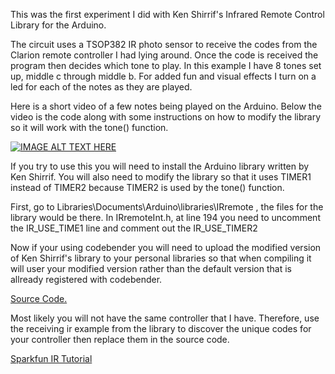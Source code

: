This was the first experiment I did with Ken Shirrif's Infrared Remote Control Library for the Arduino. 

The circuit uses a TSOP382 IR photo sensor to receive the codes from the Clarion remote controller I had lying around.  Once the code is received the program then decides which tone to play.  In this example I have 8 tones set up, middle c through middle b.  For added fun and visual effects I turn on a led for each of the notes as they are played.

Here is a short video of a few notes being played on the Arduino.  Below the video is the code along with some instructions on how to modify the library so it will work with the tone() function.

[![IMAGE ALT TEXT HERE](http://img.youtube.com/vi/8W6UCkx7llQ/0.jpg)](http://www.youtube.com/watch?v=8W6UCkx7llQ)

If you try to use this you will need to install the Arduino library written by Ken Shirrif.  You will also need to modify the library so that it uses TIMER1 instead of TIMER2 because TIMER2 is used by the tone() function. 

First, go to Libraries\Documents\Arduino\libraries\IRremote , the files for the library would be there.
In IRremoteInt.h, at line 194 you need to uncomment the IR_USE_TIME1 line and comment out the IR_USE_TIMER2

Now if your using codebender you will need to upload the modified version of Ken Shirrif's library to your personal libraries so that when compiling it will user your modified version rather than the default version that is allready registered with codebender.



[Source Code.](https://github.com/driewe/IRMusic/blob/master/sourcecode/IR_Music.ino)

Most likely you will not have the same controller that I have.  Therefore, use the receiving ir example from the library to discover the unique codes for your controller then replace them in the source code.

[Sparkfun IR Tutorial](https://learn.sparkfun.com/tutorials/ir-communication)
